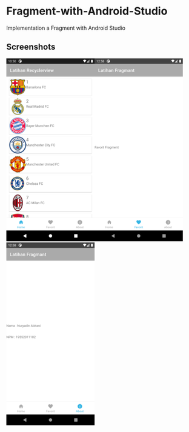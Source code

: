 # Fragment-with-Android-Studio

Implementation a Fragment with Android Studio

## Screenshots

<img src="https://github.com/abugrayhat/RecyclerView-with-android-studio/blob/main/imgView/1.png" width="233" height="483"><img src="https://github.com/abugrayhat/RecyclerView-with-android-studio/blob/main/imgView/2.png" width="233" height="483"> <img src="https://github.com/abugrayhat/RecyclerView-with-android-studio/blob/main/imgView/3.png" width="233" height="483">
